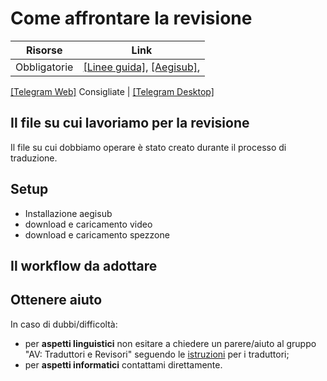 # Come affrontare la revisione


Risorse | Link 
--------|------
Obbligatorie | [[Linee guida]](https://drive.google.com/file/d/1IACZxWdk84rs81ElQ9OWws-aroQZDtxZ/view?usp=sharing), [[Aegisub]](http://www.aegisub.org/),
[[Telegram Web]](https://web.telegram.org) 
Consigliate | [[Telegram Desktop]](https://desktop.telegram.org/)


## Il file su cui lavoriamo per la revisione

Il file su cui dobbiamo operare è stato creato durante il processo di
traduzione.

## Setup

* Installazione aegisub
* download e caricamento video
* download e caricamento spezzone


## Il workflow da adottare


## Ottenere aiuto
In caso di dubbi/difficoltà:

* per **aspetti linguistici** non esitare a chiedere un parere/aiuto al gruppo
  "AV: Traduttori e Revisori" seguendo le [istruzioni](help.md) per i 
  traduttori;
* per **aspetti informatici** contattami direttamente.
